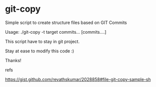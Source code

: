 # git-copy
Simple script to create structure files based on GIT Commits

Usage: ./git-copy -t target commits... [commits....]

This script have to stay in git project.

Stay at ease to modify this code :)

Thanks!

refs 

https://gist.github.com/revathskumar/2028858#file-git-copy-sample-sh

